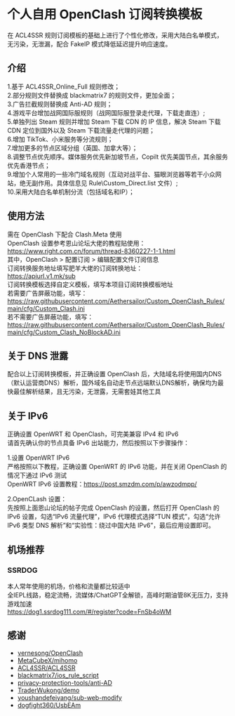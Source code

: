 # 个人自用 OpenClash 订阅转换模板
在 ACL4SSR 规则订阅模板的基础上进行了个性化修改，采用大陆白名单模式，无污染，无泄漏，配合 FakeIP 模式降低延迟提升响应速度。

## 介绍  
1.基于 ACL4SSR_Online_Full 规则修改；  
2.部分规则文件替换成 blackmatrix7 的规则文件，更加全面；  
3.广告拦截规则替换成 Anti-AD 规则；  
4.游戏平台增加战网国际服规则（战网国际服登录走代理，下载走直连）;  
5.单独列出 Steam 规则并增加 Steam 下载 CDN 的 IP 信息，解决 Steam 下载 CDN 定位到国外以及 Steam 下载流量走代理的问题；     
6.增加 TikTok、小米服务等分流规则；  
7.增加更多的节点区域分组（英国、加拿大等）；  
8.调整节点优先顺序。媒体服务优先新加坡节点，Copilt 优先美国节点，其余服务优先香港节点；  
9.增加个人常用的一些冷门域名规则（互动对战平台、猫眼浏览器等若干小众网站，绝无副作用。具体信息见 Rule\Custom_Direct.list 文件）;  
10.采用大陆白名单机制分流（包括域名和IP）；   


## 使用方法  
需在 OpenClash 下配合 Clash.Meta 使用  
OpenClash 设置参考恩山论坛大佬的教程贴使用：https://www.right.com.cn/forum/thread-8360227-1-1.html  
其中，OpenClash > 配置订阅 > 编辑配置文件订阅信息  
订阅转换服务地址填写肥羊大佬的订阅转换地址：  
https://apiurl.v1.mk/sub  
订阅转换模板选择自定义模板，填写本项目订阅转换模板地址  
若需要广告屏蔽功能，填写：    
https://raw.githubusercontent.com/Aethersailor/Custom_OpenClash_Rules/main/cfg/Custom_Clash.ini  
若不需要广告屏蔽功能，填写：  
https://raw.githubusercontent.com/Aethersailor/Custom_OpenClash_Rules/main/cfg/Custom_Clash_NoBlockAD.ini  

## 关于 DNS 泄露  
配合以上订阅转换模板，并正确设置 OpenClash 后，大陆域名将使用国内DNS（默认运营商DNS）解析，国外域名自动走节点远端默认DNS解析，确保均为最快最佳解析结果，且无污染，无泄露，无需套娃其他工具    

## 关于 IPv6  
正确设置 OpenWRT 和 OpenClash，可完美兼容 IPv4 和 IPv6  
请首先确认你的节点具备 IPv6 出站能力，然后按照以下步骤操作：  

1.设置 OpenWRT IPv6  
严格按照以下教程，正确设置 OpenWRT 的 IPv6 功能，并在关闭 OpenClash 的情况下通过 IPv6 测试  
OpenWRT IPv6 设置教程：https://post.smzdm.com/p/awzodmpp/  

2.OpenCLash 设置：  
先按照上面恩山论坛的帖子完成 OpenClash 的设置，然后打开 OpenClash 的 IPv6 设置，勾选“IPv6 流量代理”，IPv6 代理模式选择“TUN 模式”，勾选“允许 IPv6 类型 DNS 解析”和“实验性：绕过中国大陆 IPv6”，最后应用设置即可。

## 机场推荐 
### SSRDOG  
本人常年使用的机场，价格和流量都比较适中  
全IEPL线路，稳定流畅，流媒体/ChatGPT全解锁，高峰时期油管8K无压力，支持游戏加速  
https://dog1.ssrdog111.com/#/register?code=FnSb4oWM  

## 感谢  
- [vernesong/OpenClash](https://github.com/vernesong/OpenClash)
- [MetaCubeX/mihomo](https://github.com/MetaCubeX/mihomo)
- [ACL4SSR/ACL4SSR](https://github.com/ACL4SSR/ACL4SSR)
- [blackmatrix7/ios_rule_script](https://github.com/blackmatrix7/ios_rule_script)
- [privacy-protection-tools/anti-AD](https://github.com/privacy-protection-tools/anti-AD)
- [TraderWukong/demo](https://github.com/TraderWukong/demo)
- [youshandefeiyang/sub-web-modify](https://github.com/youshandefeiyang/sub-web-modify)
- [dogfight360/UsbEAm](https://github.com/dogfight360/UsbEAm)
